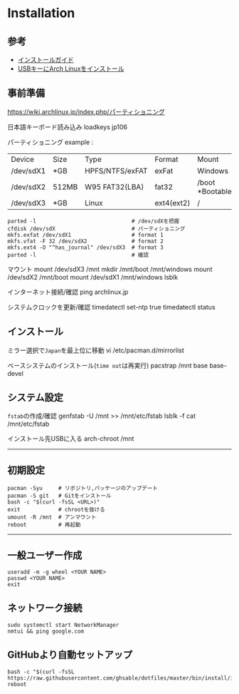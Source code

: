 # Installation
## 参考
- [インストールガイド](https://wiki.archlinux.jp/index.php/インストールガイド)
- [USBキーにArch Linuxをインストール](https://wiki.archlinux.jp/index.php/USB_キーに_Arch_Linux_をインストール)

## 事前準備
https://wiki.archlinux.jp/index.php/パーティショニング

日本語キーボード読み込み
    loadkeys jp106

パーティショニング
example :
<table style="table-layout:fixed;" width="100%">
  <tbody align="left">
    <tr>
      <td>Device</td>
      <td>Size</td>
      <td>Type</td>
      <td>Format</td>
      <td>Mount</td>
    </tr>
    <tr>
      <td>/dev/sdX1</td>
      <td>*GB</td>
      <td>HPFS/NTFS/exFAT</td>
      <td>exFat</td>
      <td>Windows</td>
    </tr>
    <tr>
      <td>/dev/sdX2</td>
      <td>512MB</td>
      <td>W95 FAT32(LBA)</td>
      <td>fat32</td>
      <td>/boot *Bootable</td>
    </tr>
    <tr>
      <td>/dev/sdX3</td>
      <td>*GB</td>
      <td>Linux</td>
      <td>ext4(ext2)</td>
      <td>/</td>
    </tr>
  </tbody>
</table>

    parted -l                              # /dev/sdXを把握
    cfdisk /dev/sdX                        # パーティショニング
    mkfs.exfat /dev/sdX1                   # format 1
    mkfs.vfat -F 32 /dev/sdX2              # format 2
    mkfs.ext4 -O "^has_journal" /dev/sdX3  # format 3
    parted -l                              # 確認

マウント
    mount /dev/sdX3 /mnt
    mkdir /mnt/boot /mnt/windows
    mount /dev/sdX2 /mnt/boot
    mount /dev/sdX1 /mnt/windows
    lsblk

インターネット接続/確認
    ping archlinux.jp

システムクロックを更新/確認
    timedatectl set-ntp true
    timedatectl status

## インストール
ミラー選択で`Japan`を最上位に移動
    vi /etc/pacman.d/mirrorlist

ベースシステムのインストール(`time out`は再実行)
    pacstrap /mnt base base-devel

## システム設定
`fstab`の作成/確認
    genfstab -U /mnt >> /mnt/etc/fstab
    lsblk -f
    cat /mnt/etc/fstab

インストール先USBに入る
    arch-chroot /mnt

- - -

## 初期設定
    pacman -Syu     # リポジトリ,パッケージのアップデート
    pacman -S git   # Gitをインストール
    bash -c "$(curl -fsSL <URL>)"
    exit            # chrootを抜ける
    umount -R /mnt  # アンマウント
    reboot          # 再起動

- - -

## 一般ユーザー作成
    useradd -m -g wheel <YOUR NAME>
    passwd <YOUR NAME>
    exit

## ネットワーク接続
    sudo systemctl start NetworkManager
    nmtui && ping google.com

## GitHubより自動セットアップ
    bash -c "$(curl -fsSL https://raw.githubusercontent.com/ghsable/dotfiles/master/bin/install/install.sh)"
    reboot
